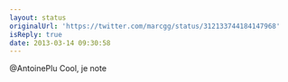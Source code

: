 ```yaml
---
layout: status
originalUrl: 'https://twitter.com/marcgg/status/312133744184147968'
isReply: true
date: 2013-03-14 09:30:58
---
```


@AntoinePlu Cool, je note

